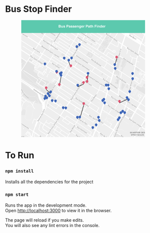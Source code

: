 <h1>Bus Stop Finder</h1>

<p align="center">
    <img src="./src/assets/screenshot.png" width="400" />
</p>

<h1>To Run</h1>

### `npm install`

Installs all the dependencies for the project

### `npm start`

Runs the app in the development mode.<br />
Open [http://localhost:3000](http://localhost:3000) to view it in the browser.

The page will reload if you make edits.<br />
You will also see any lint errors in the console.